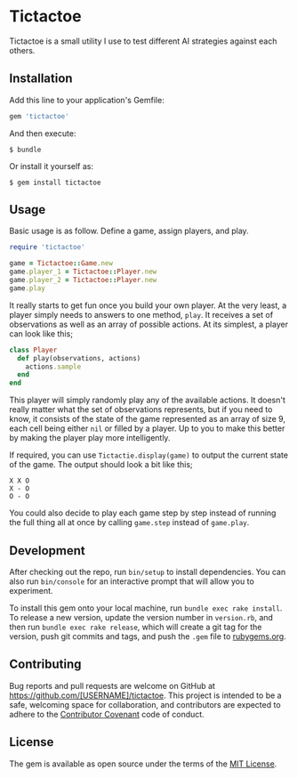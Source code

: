 # Tictactoe

Tictactoe is a small utility I use to test different AI strategies against each others.

## Installation

Add this line to your application's Gemfile:

```ruby
gem 'tictactoe'
```

And then execute:

    $ bundle

Or install it yourself as:

    $ gem install tictactoe

## Usage

Basic usage is as follow. Define a game, assign players, and play.

```ruby
require 'tictactoe'

game = Tictactoe::Game.new
game.player_1 = Tictactoe::Player.new
game.player_2 = Tictactoe::Player.new
game.play
```

It really starts to get fun once you build your own player. At the very least, a player simply needs to answers to one method, `play`. It receives a set of observations as well as an array of possible actions. At its simplest, a player can look like this;

```ruby
class Player
  def play(observations, actions)
    actions.sample
  end
end
```

This player will simply randomly play any of the available actions. It doesn't really matter what the set of observations represents, but if you need to know, it consists of the state of the game represented as an array of size 9, each cell being either `nil` or filled by a player. Up to you to make this better by making the player play more intelligently.

If required, you can use `Tictactie.display(game)` to output the current state of the game. The output should look a bit like this;

```shell
X X O
X - O
O - O
```

You could also decide to play each game step by step instead of running the full thing all at once by calling `game.step` instead of `game.play`.


## Development

After checking out the repo, run `bin/setup` to install dependencies. You can also run `bin/console` for an interactive prompt that will allow you to experiment.

To install this gem onto your local machine, run `bundle exec rake install`. To release a new version, update the version number in `version.rb`, and then run `bundle exec rake release`, which will create a git tag for the version, push git commits and tags, and push the `.gem` file to [rubygems.org](https://rubygems.org).

## Contributing

Bug reports and pull requests are welcome on GitHub at https://github.com/[USERNAME]/tictactoe. This project is intended to be a safe, welcoming space for collaboration, and contributors are expected to adhere to the [Contributor Covenant](http://contributor-covenant.org) code of conduct.


## License

The gem is available as open source under the terms of the [MIT License](http://opensource.org/licenses/MIT).

